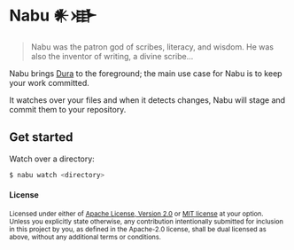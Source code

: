# Nabu 𒀭𒀝

> Nabu was the patron god of scribes, literacy, and wisdom.
> He was also the inventor of writing, a divine scribe...

Nabu brings [Dura](https://github.com/tkellogg/dura) to the foreground;
the main use case for Nabu is to keep your work committed.

It watches over your files and when it detects changes,
Nabu will stage and commit them to your repository.

## Get started

Watch over a directory:

```bash
$ nabu watch <directory>
```

#### License

<sup>
Licensed under either of <a href="LICENSE-APACHE">Apache License, Version
2.0</a> or <a href="LICENSE-MIT">MIT license</a> at your option.
</sup>

<br>

<sub>
Unless you explicitly state otherwise, any contribution intentionally submitted
for inclusion in this project by you, as defined in the Apache-2.0 license,
shall be dual licensed as above, without any additional terms or conditions.
</sub>